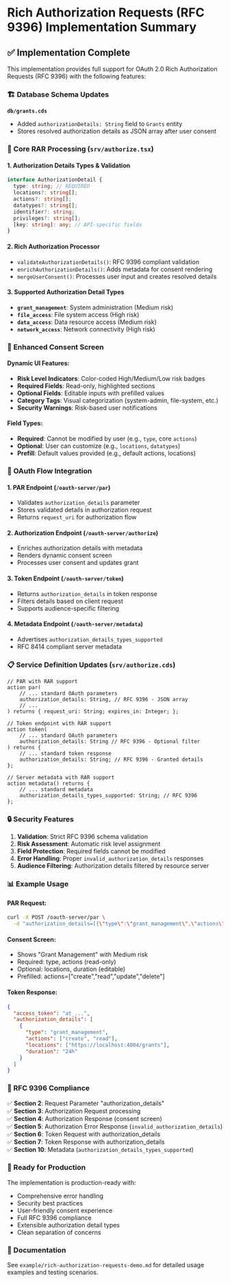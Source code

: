 # Rich Authorization Requests (RFC 9396) Implementation Summary

## ✅ Implementation Complete

This implementation provides full support for OAuth 2.0 Rich Authorization Requests (RFC 9396) with the following features:

### 🏗️ Database Schema Updates

**`db/grants.cds`**
- Added `authorizationDetails: String` field to `Grants` entity
- Stores resolved authorization details as JSON array after user consent

### 🔧 Core RAR Processing (`srv/authorize.tsx`)

#### 1. **Authorization Details Types & Validation**
```typescript
interface AuthorizationDetail {
  type: string; // REQUIRED
  locations?: string[];
  actions?: string[];
  datatypes?: string[];
  identifier?: string;
  privileges?: string[];
  [key: string]: any; // API-specific fields
}
```

#### 2. **Rich Authorization Processor**
- `validateAuthorizationDetails()`: RFC 9396 compliant validation
- `enrichAuthorizationDetails()`: Adds metadata for consent rendering
- `mergeUserConsent()`: Processes user input and creates resolved details

#### 3. **Supported Authorization Detail Types**
- **`grant_management`**: System administration (Medium risk)
- **`file_access`**: File system access (High risk)  
- **`data_access`**: Data resource access (Medium risk)
- **`network_access`**: Network connectivity (High risk)

### 🎨 Enhanced Consent Screen

#### Dynamic UI Features:
- **Risk Level Indicators**: Color-coded High/Medium/Low risk badges
- **Required Fields**: Read-only, highlighted sections
- **Optional Fields**: Editable inputs with prefilled values
- **Category Tags**: Visual categorization (system-admin, file-system, etc.)
- **Security Warnings**: Risk-based user notifications

#### Field Types:
- **Required**: Cannot be modified by user (e.g., `type`, core `actions`)
- **Optional**: User can customize (e.g., `locations`, `datatypes`)
- **Prefill**: Default values provided (e.g., default actions, locations)

### 🔄 OAuth Flow Integration

#### 1. **PAR Endpoint** (`/oauth-server/par`)
- Validates `authorization_details` parameter
- Stores validated details in authorization request
- Returns `request_uri` for authorization flow

#### 2. **Authorization Endpoint** (`/oauth-server/authorize`)
- Enriches authorization details with metadata
- Renders dynamic consent screen
- Processes user consent and updates grant

#### 3. **Token Endpoint** (`/oauth-server/token`)
- Returns `authorization_details` in token response
- Filters details based on client request
- Supports audience-specific filtering

#### 4. **Metadata Endpoint** (`/oauth-server/metadata`)
- Advertises `authorization_details_types_supported`
- RFC 8414 compliant server metadata

### 📋 Service Definition Updates (`srv/authorize.cds`)

```cds
// PAR with RAR support
action par(
    // ... standard OAuth parameters
    authorization_details: String, // RFC 9396 - JSON array
    // ...
) returns { request_uri: String; expires_in: Integer; };

// Token endpoint with RAR support  
action token(
    // ... standard OAuth parameters
    authorization_details: String // RFC 9396 - Optional filter
) returns { 
    // ... standard token response
    authorization_details: String; // RFC 9396 - Granted details
};

// Server metadata with RAR support
action metadata() returns {
    // ... standard metadata
    authorization_details_types_supported: String; // RFC 9396
};
```

### 🔒 Security Features

1. **Validation**: Strict RFC 9396 schema validation
2. **Risk Assessment**: Automatic risk level assignment
3. **Field Protection**: Required fields cannot be modified
4. **Error Handling**: Proper `invalid_authorization_details` responses
5. **Audience Filtering**: Authorization details filtered by resource server

### 📊 Example Usage

#### PAR Request:
```bash
curl -X POST /oauth-server/par \
  -d "authorization_details=[{\"type\":\"grant_management\",\"actions\":[\"create\",\"read\"]}]"
```

#### Consent Screen:
- Shows "Grant Management" with Medium risk
- Required: type, actions (read-only)
- Optional: locations, duration (editable)
- Prefilled: actions=["create","read","update","delete"]

#### Token Response:
```json
{
  "access_token": "at_...",
  "authorization_details": [
    {
      "type": "grant_management",
      "actions": ["create", "read"],
      "locations": ["https://localhost:4004/grants"],
      "duration": "24h"
    }
  ]
}
```

### 🎯 RFC 9396 Compliance

✅ **Section 2**: Request Parameter "authorization_details"  
✅ **Section 3**: Authorization Request processing  
✅ **Section 4**: Authorization Response (consent screen)  
✅ **Section 5**: Authorization Error Response (`invalid_authorization_details`)  
✅ **Section 6**: Token Request with authorization_details  
✅ **Section 7**: Token Response with authorization_details  
✅ **Section 10**: Metadata (`authorization_details_types_supported`)  

### 🚀 Ready for Production

The implementation is production-ready with:
- Comprehensive error handling
- Security best practices
- User-friendly consent experience  
- Full RFC 9396 compliance
- Extensible authorization detail types
- Clean separation of concerns

### 📖 Documentation

See `example/rich-authorization-requests-demo.md` for detailed usage examples and testing scenarios.
